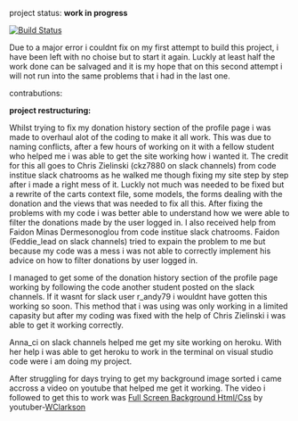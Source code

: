 project status: <strong>work in progress</strong>

[![Build Status](https://travis-ci.org/Danhayes3008/project-4.svg?branch=master)](https://travis-ci.org/Danhayes3008/project-4)

Due to a major error i couldnt fix on my first attempt to build this project, i have been left with no choise but to start it again.
Luckly at least half the work done can be salvaged and it is my hope that on this second attempt i will not run into the same problems
that i had in the last one.

contrabutions:

<strong>project restructuring:</strong>

Whilst trying to fix my donation history section of the profile page i was made to overhaul alot of the coding to make it all work. This was due to naming conflicts, after a few hours of working on it with a fellow student who helped me i was able to get the site working how i wanted it. The credit for this all goes to Chris Zielinski (ckz7880 on slack channels) from code institue slack chatrooms as he walked me though fixing my site step by step after i made a right mess of it. Luckly not much was needed to be fixed but a rewrite of the carts context file, some models, the forms dealing with the donation and the views that was needed to fix all this. After fixing the problems with my code i was better able to understand how we were able to filter the donations made by the user logged in. I also received help from Faidon Minas Dermesonoglou from code institue slack chatrooms. Faidon (Feddie_lead on slack channels) tried to expain the problem to me but because my code was a mess i was not able to correctly implement his advice on how to filter donations by user logged in.

I managed to get some of the donation history section of the profile page working by following the code another student posted on the slack channels. If it wasnt for slack user r_andy79 i wouldnt have gotten this working so soon. This method that i was using was only working in a limited capasity but after my coding was fixed with the help of Chris Zielinski i was able to get it working correctly.

Anna_ci on slack channels helped me get my site working on heroku. With her help i was able to get heroku to work in the terminal on visual studio code were i am doing my project.

After struggling for days trying to get my background image sorted i came accross a video on youtube that helped me get it working. The video i followed to get this to work was
<a href="https://www.youtube.com/watch?v=jW1IFBv35kE">Full Screen Background Html/Css</a> by youtuber-<a href="https://www.youtube.com/channel/UCnw4nJg3VWgXz6itvH8NkgQ">WClarkson</a>